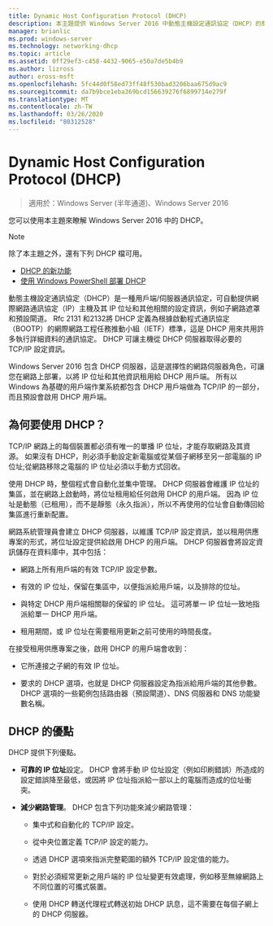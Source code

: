 ```yaml
---
title: Dynamic Host Configuration Protocol (DHCP)
description: 本主題提供 Windows Server 2016 中動態主機設定通訊協定（DHCP）的簡短介紹。
manager: brianlic
ms.prod: windows-server
ms.technology: networking-dhcp
ms.topic: article
ms.assetid: 0ff29ef3-c458-4432-9065-e50a7de5b4b9
ms.author: lizross
author: eross-msft
ms.openlocfilehash: 5fc44d0f58ed73ff48f530bad3206baa675d9ac9
ms.sourcegitcommit: da7b9bce1eba369bcd156639276f6899714e279f
ms.translationtype: MT
ms.contentlocale: zh-TW
ms.lasthandoff: 03/26/2020
ms.locfileid: "80312528"
---
```

# <a name="dynamic-host-configuration-protocol-dhcp"></a>Dynamic Host Configuration Protocol (DHCP)

>適用於：Windows Server (半年通道)、Windows Server 2016

您可以使用本主題來瞭解 Windows Server 2016 中的 DHCP。

> [!NOTE]
> 除了本主題之外，還有下列 DHCP 檔可用。
>
> - [DHCP 的新功能](What-s-New-in-DHCP.md)
> - [使用 Windows PowerShell 部署 DHCP](dhcp-deploy-wps.md)

動態主機設定通訊協定（DHCP）是一種用戶端/伺服器通訊協定，可自動提供網際網路通訊協定（IP）主機及其 IP 位址和其他相關的設定資訊，例如子網路遮罩和預設閘道。 Rfc 2131 和2132將 DHCP 定義為根據啟動程式通訊協定（BOOTP）的網際網路工程任務推動小組（IETF）標準，這是 DHCP 用來共用許多執行詳細資料的通訊協定。 DHCP 可讓主機從 DHCP 伺服器取得必要的 TCP/IP 設定資訊。

Windows Server 2016 包含 DHCP 伺服器，這是選擇性的網路伺服器角色，可讓您在網路上部署，以將 IP 位址和其他資訊租用給 DHCP 用戶端。 所有以 Windows 為基礎的用戶端作業系統都包含 DHCP 用戶端做為 TCP/IP 的一部分，而且預設會啟用 DHCP 用戶端。

## <a name="why-use-dhcp"></a>為何要使用 DHCP？

TCP/IP 網路上的每個裝置都必須有唯一的單播 IP 位址，才能存取網路及其資源。 如果沒有 DHCP，則必須手動設定新電腦或從某個子網移至另一部電腦的 IP 位址;從網路移除之電腦的 IP 位址必須以手動方式回收。

使用 DHCP 時，整個程式會自動化並集中管理。 DHCP 伺服器會維護 IP 位址的集區，並在網路上啟動時，將位址租用給任何啟用 DHCP 的用戶端。 因為 IP 位址是動態（已租用），而不是靜態（永久指派），所以不再使用的位址會自動傳回給集區進行重新配置。

網路系統管理員會建立 DHCP 伺服器，以維護 TCP/IP 設定資訊，並以租用供應專案的形式，將位址設定提供給啟用 DHCP 的用戶端。 DHCP 伺服器會將設定資訊儲存在資料庫中，其中包括：

- 網路上所有用戶端的有效 TCP/IP 設定參數。

- 有效的 IP 位址，保留在集區中，以便指派給用戶端，以及排除的位址。

- 與特定 DHCP 用戶端相關聯的保留的 IP 位址。 這可將單一 IP 位址一致地指派給單一 DHCP 用戶端。

- 租用期間，或 IP 位址在需要租用更新之前可使用的時間長度。

在接受租用供應專案之後，啟用 DHCP 的用戶端會收到：

- 它所連接之子網的有效 IP 位址。  
  
- 要求的 DHCP 選項，也就是 DHCP 伺服器設定為指派給用戶端的其他參數。 DHCP 選項的一些範例包括路由器（預設閘道）、DNS 伺服器和 DNS 功能變數名稱。

## <a name="benefits-of-dhcp"></a>DHCP 的優點

DHCP 提供下列優點。

- **可靠的 IP 位址**設定。 DHCP 會將手動 IP 位址設定（例如印刷錯誤）所造成的設定錯誤降至最低，或因將 IP 位址指派給一部以上的電腦而造成的位址衝突。

- **減少網路管理**。 DHCP 包含下列功能來減少網路管理：

    - 集中式和自動化的 TCP/IP 設定。

    - 從中央位置定義 TCP/IP 設定的能力。

    - 透過 DHCP 選項來指派完整範圍的額外 TCP/IP 設定值的能力。

    - 對於必須經常更新之用戶端的 IP 位址變更有效處理，例如移至無線網路上不同位置的可攜式裝置。

    - 使用 DHCP 轉送代理程式轉送初始 DHCP 訊息，這不需要在每個子網上的 DHCP 伺服器。

